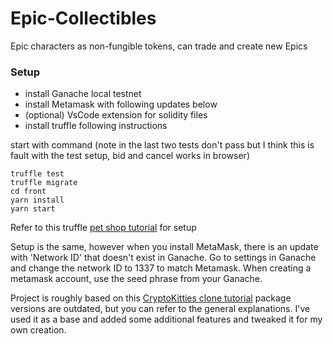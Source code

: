 # Epic-Collectibles
Epic characters as non-fungible tokens, can trade and create new Epics


### Setup
- install Ganache local testnet
- install Metamask with following updates below
- (optional) VsCode extension for solidity files
- install truffle following instructions

start with command (note in the last two tests don't pass but I think this is fault with the test setup, bid and cancel works in browser)
```
truffle test
truffle migrate
cd front
yarn install
yarn start
```

Refer to this truffle [pet shop tutorial](https://www.trufflesuite.com/tutorials/pet-shop) for setup 


Setup is the same, however when you install MetaMask, there is an update with 'Network ID' that doesn't exist in Ganache.
Go to settings in Ganache and change the network ID to 1337 to match Metamask.
When creating a metamask account, use the seed phrase from your Ganache.


Project is roughly based on this [CryptoKitties clone tutorial](https://maksimivanov.com/posts/gradient-coin-tutorial/) package versions are outdated, but you can refer to the general explanations. I've used it as a base and added some additional features and tweaked it for my own creation.



